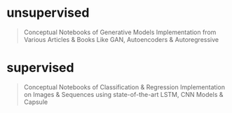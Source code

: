 # unsupervised
> Conceptual Notebooks of Generative Models Implementation from Various Articles &amp; Books Like GAN, Autoencoders &amp; Autoregressive

# supervised
> Conceptual Notebooks of Classification & Regression Implementation on Images & Sequences using state-of-the-art LSTM, CNN Models & Capsule
